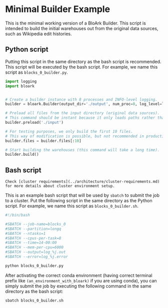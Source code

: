 # Minimal Builder Example

This is the minimal working version of a BloArk Builder. This script is intended to build the initial warehouses out from the original data sources, such as Wikipedia edit histories.

## Python script

Putting this script in the same directory as the bash script is recommended. This script will be executed by the bash script. For example, we name this script as `blocks_0_builder.py`.

```python
import logging
import bloark


# Create a builder instance with 8 processes and INFO-level logging.
builder = bloark.Builder(output_dir='./output', num_proc=8, log_level=logging.INFO)

# Preload all files from the input directory (original data sources).
# This command should be instant because it only loads paths rather than files themselves.
builder.preload('./input')

# For testing purposes, we only build the first 10 files.
# This way of modification is possible, but not recommended in production.
builder.files = builder.files[:10]

# Start building the warehouses (this command will take a long time).
builder.build()
```

## Bash script

```{note}
Check [cluster requirements](../architecture/cluster-requirements.md) for more details about cluster environment setup.
```

This is an example bash script that will be used by `sbatch` to submit the job to a cluster. Put the following script in the same directory as the Python script. For example, we name this script as `blocks_0_builder.sh`.

```bash
#!/bin/bash

#SBATCH --job-name=blocks_0
#SBATCH --partition=longq
#SBATCH --ntasks=1
#SBATCH --cpus-per-task=8
#SBATCH --time=14-00:00
#SBATCH --mem-per-cpu=6000
#SBATCH --output=log_%j.out
#SBATCH --error=log_%j.error

python blocks_0_builder.py
```

After activating the correct conda environment (having correct terminal prefix like `(an_environment_with_bloark)` if you are using conda), you can simply submit the job by executing the following command in the same directory as the bash script:

```bash
sbatch blocks_0_builder.sh
```
